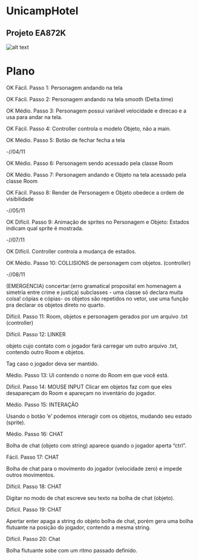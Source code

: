 # UnicampHotel
## Projeto EA872K


![alt text](https://i.ibb.co/dMtxSwq/Whats-App-Image-2020-12-16-at-12-49-14-PM.jpg)




# Plano


OK Fácil. Passo 1: Personagem andando na tela

OK Fácil. Passo 2: Personagem andando na tela smooth (Delta.time)

OK Médio. Passo 3: Personagem possui variável velocidade e direcao e a usa para andar na tela.

OK Fácil. Passo 4: Controller controla o modelo Objeto, não a main.

OK Médio. Passo 5: Botão de fechar fecha a tela

-//04/11

OK Médio. Passo 6: Personagem sendo acessado pela classe Room

OK Médio. Passo 7: Personagem andando e Objeto na tela acessado pela classe Room

OK Fácil. Passo 8: Render de Personagem e Objeto obedece a ordem de visibilidade

-//05/11

OK Difícil. Passo 9: Animação de sprites no Personagem e Objeto:
Estados indicam qual sprite é mostrada.

-//07/11

OK Difícil. Controller controla a mudança de estados.

OK Médio. Passo 10: COLLISIONS de personagem com objetos. (controller)

-//08/11

(EMERGENCIA)
concertar:(erro gramatical proposital em homenagem a simetria entre crime e justiça)
subclasses - uma classe só declara muita coisa!
cópias e cópias- os objetos são repetidos no vetor, use uma função pra declarar os objetos direto no quarto. 

Difícil. Passo 11: Room, objetos e personagem gerados por um arquivo .txt (controller)

Difícil. Passo 12: LINKER

objeto cujo contato com o jogador fará carregar um outro arquivo .txt, contendo outro Room e objetos.

Tag caso o jogador deva ser mantido.

Médio. Passo 13: UI contendo o nome do Room em que você está.

Difícil. Passo 14: MOUSE INPUT
Clicar em objetos faz com que eles desapareçam do Room e apareçam no inventário do jogador.

Médio. Passo 15: INTERAÇÃO

Usando o botão ‘e’ podemos interagir com os objetos, mudando seu estado (sprite).

Médio. Passo 16: CHAT

Bolha de chat (objeto com string) aparece quando o jogador aperta “ctrl”.

Fácil. Passo 17: CHAT

Bolha de chat para o movimento do jogador (velocidade zero) e impede outros movimentos.

Difícil. Passo 18: CHAT

Digitar no modo de chat escreve seu texto na bolha de chat (objeto).

Difícil. Passo 19: CHAT

Apertar enter apaga a string do objeto bolha de chat, porém gera uma bolha flutuante na posição do jogador, contendo a mesma string.

Difícil. Passo 20: Chat

Bolha flutuante sobe com um ritmo passado definido.
